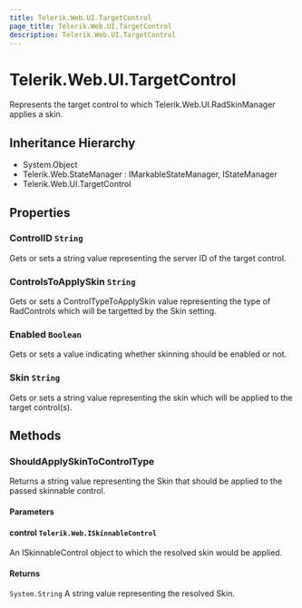```yaml
---
title: Telerik.Web.UI.TargetControl
page_title: Telerik.Web.UI.TargetControl
description: Telerik.Web.UI.TargetControl
---
```


# Telerik.Web.UI.TargetControl

Represents the target control to which Telerik.Web.UI.RadSkinManager applies a skin.

## Inheritance Hierarchy

* System.Object
* Telerik.Web.StateManager : IMarkableStateManager, IStateManager
* Telerik.Web.UI.TargetControl

## Properties

###  ControlID `String`

Gets or sets a string value representing the server ID of the target control.

###  ControlsToApplySkin `String`

Gets or sets a ControlTypeToApplySkin value representing the type of RadControls which will be
            targetted by the Skin setting.

###  Enabled `Boolean`

Gets or sets a value indicating whether skinning should be enabled or not.

###  Skin `String`

Gets or sets a string value representing the skin which will be applied to the target control(s).

## Methods

###  ShouldApplySkinToControlType

Returns a string value representing the Skin that should be applied to the passed skinnable control.

#### Parameters

#### control `Telerik.Web.ISkinnableControl`

An ISkinnableControl object to which the resolved skin would be applied.

#### Returns

`System.String` A string value representing the resolved Skin.

